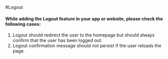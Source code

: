 #Logout

#### While adding the Logout feature in your app or website, please check the following cases:

1. Logout should redirect the user to the homepage but should always confirm that the user has been logged out.
1. Logout confirmation message should not persist if the user reloads the page.
